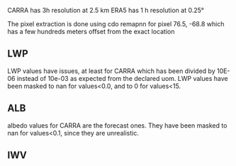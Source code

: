 CARRA has 3h resolution at 2.5 km
ERA5 has 1 h resolution at 0.25° 

The pixel extraction is done using cdo remapnn for pixel 76.5, -68.8 which has a few hundreds meters offset from the exact location

## LWP
LWP values have issues, at least for CARRA which has been divided by 10E-06 instead of 10e-03 as expected from the declared uom.
LWP values have been masked to nan for values<0.0, and to 0 for values<15.

## ALB
albedo values for CARRA are the forecast ones. They have been masked to nan for values<0.1, since they are unrealistic.

## IWV